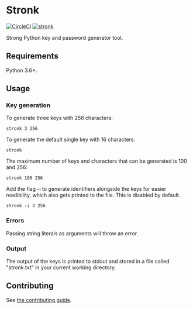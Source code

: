 # Stronk

[![CircleCI](https://circleci.com/gh/brianrthompson/Stronk/tree/master.svg?style=svg)](https://circleci.com/gh/brianrthompson/Stronk/tree/master)
[![stronk](https://img.shields.io/pypi/v/stronk.svg)](https://pypi.org/project/stronk/)

Strong Python key and password generator tool.

## Requirements

Python 3.6+.

## Usage

### Key generation

To generate three keys with 256 characters:

```
stronk 3 256
```

To generate the default single key with 16 characters:

```
stronk
```

The maximum number of keys and characters that can be generated is 100 and 256:

```
stronk 100 256
```

Add the flag -i to generate identifiers alongside the keys for easier readibility, which also gets printed to the
file.  This is disabled by default.

```
stronk -i 3 256
```

### Errors

Passing string literals as arguments will throw an error.

### Output

The output of the keys is printed to stdout and stored in a file called "stronk.txt" in your 
current working directory.

## Contributing

See [the contributing guide](CONTRIBUTING.md).
